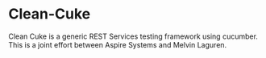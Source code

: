 Clean-Cuke
==========

Clean Cuke is a generic REST Services testing framework using cucumber.  This is a joint effort between Aspire Systems and Melvin Laguren.